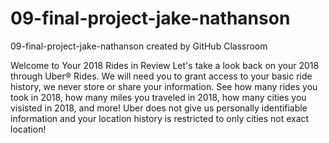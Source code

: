 # 09-final-project-jake-nathanson
09-final-project-jake-nathanson created by GitHub Classroom

Welcome to Your 2018 Rides in Review
Let's take a look back on your 2018 through Uber® Rides. We will need you to grant access to your basic ride history, we never store or share your information. See how many rides you took in 2018, how many miles you traveled in 2018, how many cities you visisted in 2018, and more! Uber does not give us personally identifiable information and your location history is restricted to only cities not exact location! 
